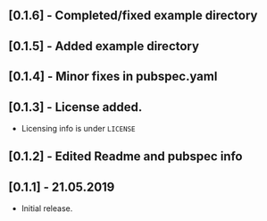 ## [0.1.6] - Completed/fixed example directory

## [0.1.5] - Added example directory

## [0.1.4] - Minor fixes in pubspec.yaml

## [0.1.3] - License added.

* Licensing info is under `LICENSE`

## [0.1.2] - Edited Readme and pubspec info

## [0.1.1] - 21.05.2019

* Initial release.
